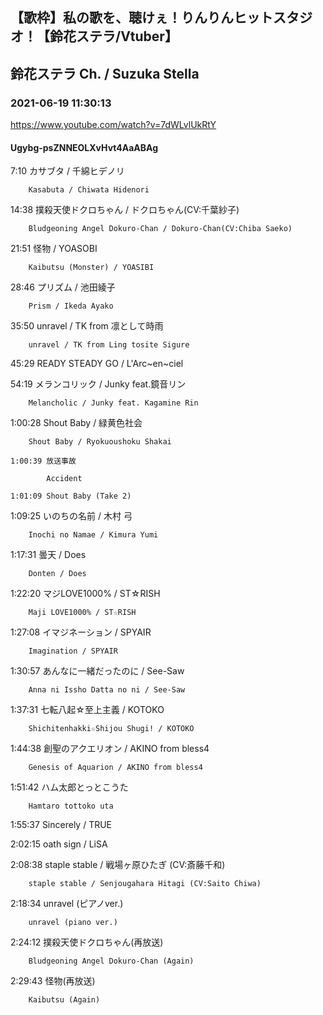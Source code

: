 ## 【歌枠】私の歌を、聴けぇ！りんりんヒットスタジオ！【鈴花ステラ/Vtuber】
## 鈴花ステラ Ch. / Suzuka Stella
### 2021-06-19 11:30:13
https://www.youtube.com/watch?v=7dWLvlUkRtY
#### Ugybg-psZNNEOLXvHvt4AaABAg
7:10	カサブタ / 千綿ヒデノリ

		Kasabuta / Chiwata Hidenori



14:38	撲殺天使ドクロちゃん / ドクロちゃん(CV:千葉紗子)

		Bludgeoning Angel Dokuro-Chan / Dokuro-Chan(CV:Chiba Saeko)



21:51	怪物 / YOASOBI

		Kaibutsu (Monster) / YOASIBI



28:46	プリズム / 池田綾子

		Prism / Ikeda Ayako



35:50	unravel / TK from 凛として時雨

		unravel / TK from Ling tosite Sigure



45:29	READY STEADY GO / L'Arc~en~ciel



54:19	メランコリック / Junky feat.鏡音リン

		Melancholic / Junky feat. Kagamine Rin



1:00:28	Shout Baby / 緑黄色社会

		Shout Baby / Ryokuoushoku Shakai

	1:00:39	放送事故

			Accident

	1:01:09	Shout Baby (Take 2)



1:09:25	いのちの名前 / 木村 弓

		Inochi no Namae / Kimura Yumi



1:17:31	曇天 / Does

		Donten / Does



1:22:20	マジLOVE1000% / ST☆RISH

		Maji LOVE1000% / ST☆RISH



1:27:08	イマジネーション / SPYAIR

		Imagination / SPYAIR



1:30:57	あんなに一緒だったのに / See-Saw

		Anna ni Issho Datta no ni / See-Saw



1:37:31	七転八起☆至上主義 / KOTOKO

		Shichitenhakki☆Shijou Shugi! / KOTOKO



1:44:38	創聖のアクエリオン / AKINO from bless4

		Genesis of Aquarion / AKINO from bless4



1:51:42	ハム太郎とっとこうた

		Hamtaro tottoko uta



1:55:37	Sincerely / TRUE



2:02:15	oath sign / LiSA



2:08:38	staple stable / 戦場ヶ原ひたぎ (CV:斎藤千和)

		staple stable / Senjougahara Hitagi (CV:Saito Chiwa)



2:18:34	unravel (ピアノver.)

		unravel (piano ver.)



2:24:12	撲殺天使ドクロちゃん(再放送)

		Bludgeoning Angel Dokuro-Chan (Again)



2:29:43	怪物(再放送)

		Kaibutsu (Again)


